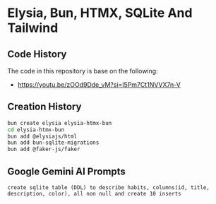 # Elysia, Bun, HTMX, SQLite And Tailwind

## Code History

The code in this repository is base on the following:

- https://youtu.be/zOOd9Dde_vM?si=l5Pm7Ct1NVVX7n-V

## Creation History

```bash
bun create elysia elysia-htmx-bun
cd elysia-htmx-bun
bun add @elysiajs/html
bun add bun-sqlite-migrations
bun add @faker-js/faker
```

## Google Gemini AI Prompts

```text
create sqlite table (DDL) to describe habits, columns(id, title, description, color), all non null and create 10 inserts
```
